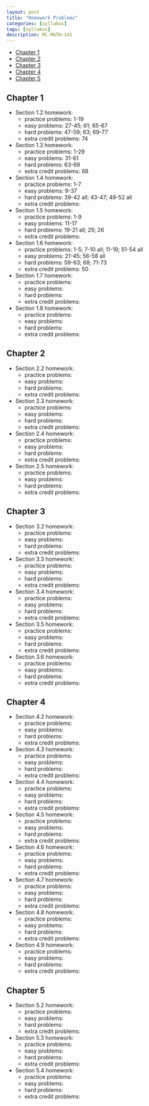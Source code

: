 ```yaml
---
layout: post
title: "Homework Problems"
categories: [syllabus]
tags: [syllabus]
description: MC-MATH-141
---
```


* [Chapter 1](#chapter-1)
* [Chapter 2](#chapter-2)
* [Chapter 3](#chapter-3)
* [Chapter 4](#chapter-4)
* [Chapter 5](#chapter-5)
## Chapter 1
* Section 1.2 homework:
    * practice problems: 1-19
    * easy problems: 27-45; 61; 65-67
    * hard problems: 47-59; 63; 69-77
    * extra credit problems: 74
* Section 1.3 homework:
    * practice problems: 1-29
    * easy problems: 31-61
    * hard problems: 63-69
    * extra credit problems: 68
* Section 1.4 homework:
    * practice problems: 1-7
    * easy problems: 9-37
    * hard problems: 39-42 all; 43-47; 49-52 all
    * extra credit problems: 
* Section 1.5 homework:
    * practice problems: 1-9
    * easy problems: 11-17
    * hard problems: 19-21 all; 25; 26
    * extra credit problems: 
* Section 1.6 homework:
    * practice problems: 1-5; 7-10 all; 11-19; 51-54 all
    * easy problems: 21-45; 56-58 all
    * hard problems: 59-63; 68; 71-73
    * extra credit problems: 50
* Section 1.7 homework:
    * practice problems: 
    * easy problems: 
    * hard problems: 
    * extra credit problems: 
* Section 1.8 homework:
    * practice problems: 
    * easy problems: 
    * hard problems: 
    * extra credit problems: 
## Chapter 2
* Section 2.2 homework:
    * practice problems: 
    * easy problems: 
    * hard problems: 
    * extra credit problems: 
* Section 2.3 homework:
    * practice problems: 
    * easy problems: 
    * hard problems: 
    * extra credit problems: 
* Section 2.4 homework:
    * practice problems: 
    * easy problems: 
    * hard problems: 
    * extra credit problems: 
* Section 2.5 homework:
    * practice problems: 
    * easy problems: 
    * hard problems: 
    * extra credit problems: 
## Chapter 3
* Section 3.2 homework:
    * practice problems: 
    * easy problems: 
    * hard problems: 
    * extra credit problems: 
* Section 3.3 homework:
    * practice problems: 
    * easy problems: 
    * hard problems: 
    * extra credit problems: 
* Section 3.4 homework:
    * practice problems: 
    * easy problems: 
    * hard problems: 
    * extra credit problems: 
* Section 3.5 homework:
    * practice problems: 
    * easy problems: 
    * hard problems: 
    * extra credit problems: 
* Section 3.6 homework:
    * practice problems: 
    * easy problems: 
    * hard problems: 
    * extra credit problems: 
## Chapter 4
* Section 4.2 homework:
    * practice problems: 
    * easy problems: 
    * hard problems: 
    * extra credit problems: 
* Section 4.3 homework:
    * practice problems: 
    * easy problems: 
    * hard problems: 
    * extra credit problems: 
* Section 4.4 homework:
    * practice problems: 
    * easy problems: 
    * hard problems: 
    * extra credit problems: 
* Section 4.5 homework:
    * practice problems: 
    * easy problems: 
    * hard problems: 
    * extra credit problems: 
* Section 4.6 homework:
    * practice problems: 
    * easy problems: 
    * hard problems: 
    * extra credit problems: 
* Section 4.7 homework:
    * practice problems: 
    * easy problems: 
    * hard problems: 
    * extra credit problems: 
* Section 4.8 homework:
    * practice problems: 
    * easy problems: 
    * hard problems: 
    * extra credit problems: 
* Section 4.9 homework:
    * practice problems: 
    * easy problems: 
    * hard problems: 
    * extra credit problems: 
## Chapter 5
* Section 5.2 homework:
    * practice problems: 
    * easy problems: 
    * hard problems: 
    * extra credit problems: 
* Section 5.3 homework:
    * practice problems: 
    * easy problems: 
    * hard problems: 
    * extra credit problems: 
* Section 5.4 homework:
    * practice problems: 
    * easy problems: 
    * hard problems: 
    * extra credit problems: 
